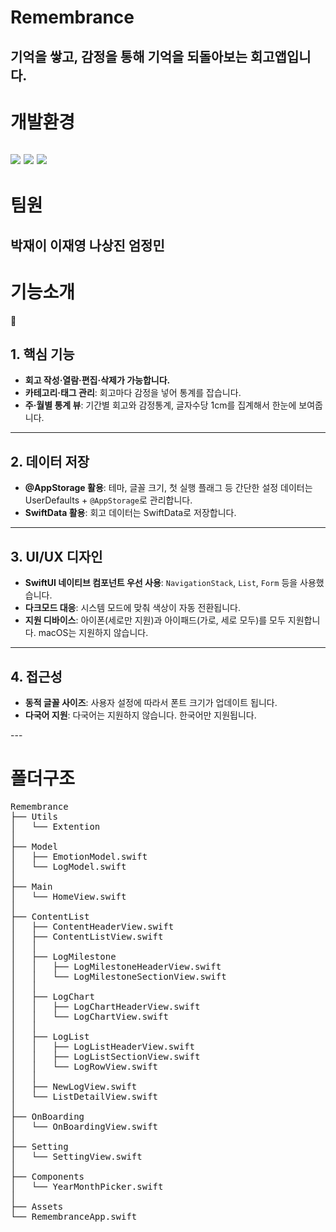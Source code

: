 # Remembrance
기억을 쌓고, 감정을 통해 기억을 되돌아보는 회고앱입니다.
---
# 개발환경
<img src="https://img.shields.io/badge/xcode-147EFB?style=flat&logo=xcode&logoColor=white"> <img src="https://img.shields.io/badge/Swift-F05138?style=flat&logo=Swift&logoColor=white"> <img src="https://img.shields.io/badge/-Git-F05032?style=flat&logo=git&logoColor=white">
---
# 팀원
박재이 이재영 나상진 엄정민
---
# 기능소개
<aside>
📌

## 1. 핵심 기능

- **회고 작성·열람·편집·삭제가 가능합니다.**
- **카테고리‧태그 관리**: 회고마다 감정을 넣어 통계를 잡습니다.
- **주·월별 통계 뷰**: 기간별 회고와 감정통계, 글자수당 1cm를 집계해서 한눈에 보여줍니다.

---

## 2. 데이터 저장

- **@AppStorage 활용**: 테마, 글꼴 크기, 첫 실행 플래그 등 간단한 설정 데이터는 UserDefaults + `@AppStorage`로 관리합니다.
- **SwiftData 활용**: 회고 데이터는 SwiftData로 저장합니다.

---

## 3. UI/UX 디자인

- **SwiftUI 네이티브 컴포넌트 우선 사용**: `NavigationStack`, `List`, `Form` 등을 사용했습니다.
- **다크모드 대응**: 시스템 모드에 맞춰 색상이 자동 전환됩니다.
- **지원 디바이스**: 아이폰(세로만 지원)과 아이패드(가로, 세로 모두)를 모두 지원합니다. 
macOS는 지원하지 않습니다.

---

## 4. 접근성

- **동적 글꼴 사이즈**: 사용자 설정에 따라서 폰트 크기가 업데이트 됩니다.
- **다국어 지원**: 다국어는 지원하지 않습니다. 한국어만 지원됩니다.
</aside>
---

# 폴더구조
<pre lang="markdown">
Remembrance
├── Utils
│   └── Extention
│
├── Model
│   ├── EmotionModel.swift
│   └── LogModel.swift
│
├── Main
│   └── HomeView.swift
│
├── ContentList
│   ├── ContentHeaderView.swift
│   ├── ContentListView.swift
│   │
│   ├── LogMilestone
│   │   ├── LogMilestoneHeaderView.swift
│   │   └── LogMilestoneSectionView.swift
│   │
│   ├── LogChart
│   │   ├── LogChartHeaderView.swift
│   │   └── LogChartView.swift
│   │
│   ├── LogList
│   │   ├── LogListHeaderView.swift
│   │   ├── LogListSectionView.swift
│   │   └── LogRowView.swift
│   │
│   ├── NewLogView.swift
│   └── ListDetailView.swift
│
├── OnBoarding
│   └── OnBoardingView.swift
│
├── Setting
│   └── SettingView.swift
│
├── Components
│   └── YearMonthPicker.swift
│
├── Assets
└── RemembranceApp.swift
</pre>
